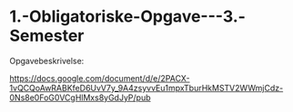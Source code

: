 # 1.-Obligatoriske-Opgave---3.-Semester

Opgavebeskrivelse:

https://docs.google.com/document/d/e/2PACX-1vQCQoAwRABKfeD6UvV7y_9A4zsyvvEu1mpxTburHkMSTV2WWmjCdz-0Ns8e0FoG0VCgHlMxs8yGdJyP/pub

